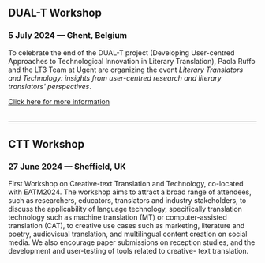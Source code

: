 ## DUAL-T Workshop
### 5 July 2024 &mdash; Ghent, Belgium

To celebrate the end of the DUAL-T project (Developing User-centred Approaches to Technological Innovation in Literary Translation), Paola Ruffo and the LT3 Team at Ugent are organizing the event *Literary Translators and Technology: insights from user-centred research and literary translators' perspectives*.

<a href="https://bohtranslations.com/blog/dual-t-end-of-project-event-recap" target="_blank" class="green">Click here for more information</a>

<hr style="boder-top:solid #eff0f1;height:1px;margin-top: 2rem;margin-bottom:2rem;">

## CTT Workshop
### 27 June 2024 &mdash; Sheffield, UK

First Workshop on Creative-text Translation and Technology, co-located with EATM2024. The workshop aims to attract a broad range of attendees, such as researchers, educators, translators and industry stakeholders, to discuss the applicability of language technology, specifically translation technology such as machine translation (MT) or computer-assisted translation (CAT), to creative use cases such as marketing, literature and poetry, audiovisual translation, and multilingual content creation on social media. We also encourage paper submissions on reception studies, and the development and user-testing of tools related to creative- text translation.
